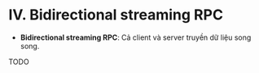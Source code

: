 # IV. Bidirectional streaming RPC
- **Bidirectional streaming RPC**: Cả client và server truyền dữ liệu song song.

TODO
